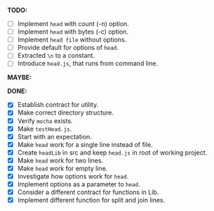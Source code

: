 __TODO:__

- [ ] Implement `head` with count (-n) option.
- [ ] Implement `head` with bytes (-c) option.
- [ ] Implement `head file` without options.
- [ ] Provide default for options of `head`.
- [ ] Extracted `\n` to a constant.
- [ ] Introduce `head.js`, that runs from command line. 
 
__MAYBE:__


__DONE:__

- [x] Establish contract for utility.
- [x] Make correct directory structure.
- [x] Verify `mocha` exists.
- [x] Make `testHead.js`.
- [x] Start with an expectation.
- [x] Make `head` work for a single line instead of file.
- [x] Create `headLib` in src and keep `head.js` in root of working project.
- [x] Make `head` work for two lines.
- [x] Make `head` work for empty line.
- [x] Investigate how options work for `head`.
- [x] Implement options as a parameter to `head`.
- [x] Consider a different contract for functions in Lib.
- [x] Implement different function for split and join lines.
